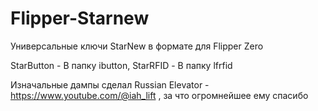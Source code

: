 # Flipper-Starnew
Универсальные ключи StarNew в формате для Flipper Zero

StarButton - В папку ibutton,
StarRFID - В папку lfrfid

Изначальные дампы сделал Russian Elevator - https://www.youtube.com/@iah_lift , за что огромнейшее ему спасибо
